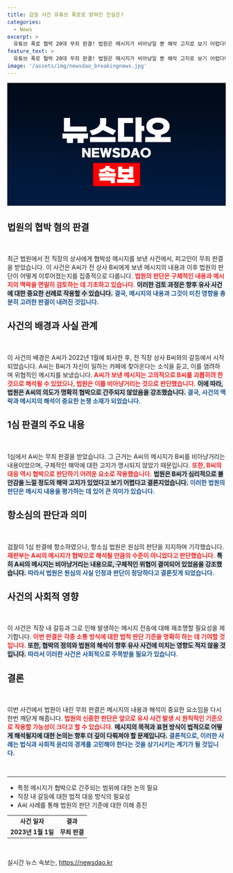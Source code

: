 ```yaml
---
title: 갑질 사건 유튜브 폭로로 밝혀진 진실은?
categories:
  - News
excerpt: >
  유튜브 폭로 협박 20대 무죄 판결! 법원은 메시지가 비아냥일 뿐 해악 고지로 보기 어렵다며, 과거 직장 상사와의 갈등 속에서 판결을 내렸다. 궁금증을 자아내는 이 사건의 전말, 클릭해서 확인하세요!
feature_text: >
  유튜브 폭로 협박 20대 무죄 판결! 법원은 메시지가 비아냥일 뿐 해악 고지로 보기 어렵다며, 과거 직장 상사와의 갈등 속에서 판결을 내렸다. 궁금증을 자아내는 이 사건의 전말, 클릭해서 확인하세요!
image: '/assets/img/newsdao_breakingnews.jpg'
---
```


<p><img src="/assets/img/newsdao_breakingnews.jpg" alt="cryptoinkorea 속보" /></p>

<h2 data-ke-size="size26">법원의 협박 혐의 판결</h2>

<p data-ke-size="size16">&nbsp;</p>

<p>최근 법원에서 전 직장의 상사에게 협박성 메시지를 보낸 사건에서, 피고인이 무죄 판결을 받았습니다. 이 사건은 A씨가 전 상사 B씨에게 보낸 메시지의 내용과 이후 법원의 판단이 어떻게 이루어졌는지를 집중적으로 다룹니다. <b><span style="color: #ee2323;">법원의 판단은 구체적인 내용과 메시지의 맥락을 면밀히 검토하는 데 기초하고 있습니다.</span></b> <b><span style="background-color: #21538527;">이러한 검토 과정은 향후 유사 사건에 대한 중요한 선례로 작용할 수 있습니다.</span></b> <b><span style="color: #1a5490;">결국, 메시지의 내용과 그것이 미친 영향을 충분히 고려한 판결이 내려진 것입니다.</span></b></p>

<h2 data-ke-size="size26">사건의 배경과 사실 관계</h2>

<p data-ke-size="size16">&nbsp;</p>

<p>이 사건의 배경은 A씨가 2022년 1월에 퇴사한 후, 전 직장 상사 B씨와의 갈등에서 시작되었습니다. A씨는 B씨가 자신이 일하는 카페에 찾아온다는 소식을 듣고, 이를 염려하며 위협적인 메시지를 보냈습니다. <b><span style="color: #ee2323;">A씨가 보낸 메시지는 고의적으로 B씨를 괴롭히려 한 것으로 해석될 수 있었으나, 법원은 이를 비아냥거리는 것으로 판단했습니다.</span></b> <b><span style="background-color: #21538527;">이에 따라, 법원은 A씨의 의도가 명확히 협박으로 간주되지 않았음을 강조했습니다.</span></b> <b><span style="color: #1a5490;">결국, 사건의 맥락과 메시지의 해석이 중요한 논쟁 소재가 되었습니다.</span></b></p>

<h2 data-ke-size="size26">1심 판결의 주요 내용</h2>

<p data-ke-size="size16">&nbsp;</p>

<p>1심에서 A씨는 무죄 판결을 받았습니다. 그 근거는 A씨의 메시지가 B씨를 비아냥거리는 내용이었으며, 구체적인 해악에 대한 고지가 명시되지 않았기 때문입니다. <b><span style="color: #ee2323;">또한, B씨의 대응 역시 협박으로 판단하기 어려운 요소로 작용했습니다.</span></b> <b><span style="background-color: #21538527;">법원은 B씨가 심리적으로 불안감을 느낄 정도의 해악 고지가 있었다고 보기 어렵다고 결론지었습니다.</span></b> <b><span style="color: #1a5490;">이러한 법원의 판단은 메시지 내용을 평가하는 데 있어 큰 의미가 있습니다.</span></b></p>

<h2 data-ke-size="size26">항소심의 판단과 의미</h2>

<p data-ke-size="size16">&nbsp;</p>

<p>검찰이 1심 판결에 항소하였으나, 항소심 법원은 원심의 판단을 지지하며 기각했습니다. <b><span style="color: #ee2323;">재판부는 A씨의 메시지가 협박으로 해석될 만큼의 수준이 아니었다고 판단했습니다.</span></b> <b><span style="background-color: #21538527;">특히 A씨의 메시지는 비아냥거리는 내용으로, 구체적인 위협이 결여되어 있었음을 강조했습니다.</span></b> <b><span style="color: #1a5490;">따라서 법원은 원심의 사실 인정과 판단이 정당하다고 결론짓게 되었습니다.</span></b></p>

<h2 data-ke-size="size26">사건의 사회적 영향</h2>

<p data-ke-size="size16">&nbsp;</p>

<p>이 사건은 직장 내 갈등과 그로 인해 발생하는 메시지 전송에 대해 재조명할 필요성을 제기합니다. <b><span style="color: #ee2323;">이번 판결은 각종 소통 방식에 대한 법적 판단 기준을 명확히 하는 데 기여할 것입니다.</span></b> <b><span style="background-color: #21538527;">또한, 협박의 정의와 법원의 해석이 향후 유사 사건에 미치는 영향도 적지 않을 것입니다.</span></b> <b><span style="color: #1a5490;">따라서 이러한 사건은 사회적으로 주목받을 필요가 있습니다.</span></b></p>

<h2 data-ke-size="size26">결론</h2>

<p data-ke-size="size16">&nbsp;</p>

<p>이번 사건에서 법원이 내린 무죄 판결은 메시지의 내용과 해석이 중요한 요소임을 다시 한번 깨닫게 해줍니다. <b><span style="color: #ee2323;">법원의 신중한 판단은 앞으로 유사 사건 발생 시 원칙적인 기준으로 작용할 가능성이 크다고 할 수 있습니다.</span></b> <b><span style="background-color: #21538527;">메시지의 목적과 표현 방식이 법적으로 어떻게 해석될지에 대한 논의는 향후 더 깊이 다뤄져야 할 문제입니다.</span></b> <b><span style="color: #1a5490;">결론적으로, 이러한 사례는 법식과 사회적 윤리의 경계를 고민해야 한다는 것을 상기시키는 계기가 될 것입니다.</span></b> </p>

<p data-ke-size="size16">&nbsp;</p>

<hr>

<ul>
  <li>특정 메시지가 협박으로 간주되는 범위에 대한 논의 필요</li>
  <li>직장 내 갈등에 대한 법적 대응 방식의 필요성</li>
  <li>A씨 사례를 통해 법원의 판단 기준에 대한 이해 증진</li>
</ul> 

<table>
  <tr>
    <td style="text-align: center; height: 17px;"><b>사건 일자</b></td>
    <td style="text-align: center; height: 17px;"><b>결과</b></td>
  </tr>
  <tr>
    <td style="text-align: center; height: 17px;"><b>2023년 1월 1일</b></td>
    <td style="text-align: center; height: 17px;"><b>무죄 판결</b></td>
  </tr>
</table>

<p data-ke-size="size16">&nbsp;</p>
실시간 뉴스 속보는, <a href="https://newsdao.kr" rel="dofollow">https://newsdao.kr</a>


